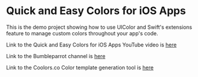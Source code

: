 # Quick and Easy Colors for iOS Apps
This is the demo project showing how to use UIColor and Swift's extensions feature to manage custom colors throughout your app's code.

Link to the Quick and Easy Colors for iOS Apps YouTube video is [here](https://youtu.be/7A0shbf1B9Y "Quick and Easy Colors for iOS Apps")

Link to the Bumbleparrot channel is [here](https://www.youtube.com/channel/UCoIBpoU4p5XdptaoeD6RUIg "Bumbleparrot YouTube Channel")

Link to the Coolors.co Color template generation tool is [here](https://coolors.co/74d3ae-678d58-a6c48a-f6e7cb-dd9787 "Coolors.co Color Generation")
